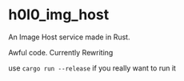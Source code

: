 # h0l0_img_host
An Image Host service made in Rust.

Awful code. Currently Rewriting 

use `cargo run --release` if you really want to run it 
